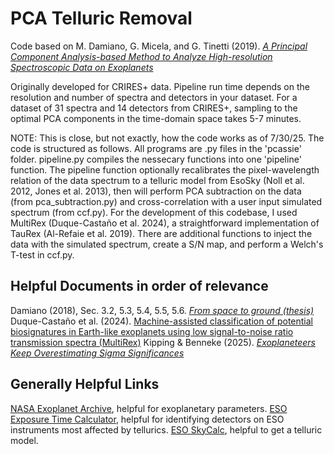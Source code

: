 # PCA Telluric Removal

Code based on M. Damiano, G. Micela, and G. Tinetti (2019). _[A Principal Component Analysis-based Method to Analyze High-resolution Spectroscopic Data on Exoplanets
](https://doi.org/10.3847/1538-4357/ab22b2)_

Originally developed for CRIRES+ data. Pipeline run time depends on the resolution and number of spectra and detectors in your dataset. For a dataset of 31 spectra and 14 detectors from CRIRES+, sampling to the optimal PCA components in the time-domain space takes 5-7 minutes. 

NOTE: This is close, but not exactly, how the code works as of 7/30/25. The code is structured as follows. All programs are .py files in the 'pcassie' folder. pipeline.py compiles the nessecary functions into one 'pipeline' function. The pipeline function optionally recalibrates the pixel-wavelength relation of the data spectrum to a telluric model from EsoSky (Noll et al. 2012, Jones et al. 2013), then will perform PCA subtraction on the data (from pca_subtraction.py) and cross-correlation with a user input simulated spectrum (from ccf.py). For the development of this codebase, I used MultiRex (Duque-Castaño et al. 2024), a straightforward implementation of TauRex (Al-Refaie et al. 2019). There are additional functions to inject the data with the simulated spectrum, create a S/N map, and perform a Welch's T-test in ccf.py.  

## Helpful Documents in order of relevance
Damiano (2018), Sec. 3.2, 5.3, 5.4, 5.5, 5.6. _[From space to ground (thesis)](https://discovery.ucl.ac.uk/id/eprint/10066066/7/Mario_Damiano_Thesis.pdf)_
Duque-Castaño et al. (2024). [Machine-assisted classification of potential biosignatures in Earth-like
exoplanets using low signal-to-noise ratio transmission spectra (MultiRex)](https://arxiv.org/pdf/2407.19167)
Kipping & Benneke (2025). _[Exoplaneteers Keep Overestimating Sigma Significances](https://arxiv.org/pdf/2506.05392)_

## Generally Helpful Links
[NASA Exoplanet Archive](https://exoplanetarchive.ipac.caltech.edu/), helpful for exoplanetary parameters.
[ESO Exposure Time Calculator](https://www.eso.org/observing/etc/), helpful for identifying detectors on ESO instruments most affected by tellurics.
[ESO SkyCalc](https://www.eso.org/observing/etc/bin/gen/form?INS.MODE=swspectr+INS.NAME=SKYCALC), helpful to get a telluric model.
